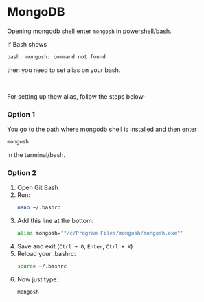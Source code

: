# MongoDB

Opening mongodb shell enter `mongosh` in powershell/bash.

If Bash shows 
```bash
bash: mongosh: command not found
```
then you need to set alias on your bash.

<br>

For setting up thew alias, follow the steps below-

### Option 1 
You go to the path where mongodb shell is installed and then enter 
```bash
mongosh 
``` 
in the terminal/bash.

### Option 2
1. Open Git Bash
2. Run: 
   ```bash
   nano ~/.bashrc
   ```
3. Add this line at the bottom:
   ```bash
   alias mongosh='"/c/Program Files/mongosh/mongosh.exe"'
   ```
4. Save and exit (`Ctrl + O`, `Enter`, `Ctrl + X`)
5. Reload your .bashrc:
   ```bash
   source ~/.bashrc
   ```
6. Now just type:
   ```bash
   mongosh
   ```

